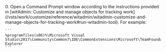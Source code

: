 <a id="run-witadmin-tool-example" />
0.  Open a Command Prompt window according to the instructions provided in [witAdmin: Customize and manage objects for tracking work](/vsts/work/customize/reference/witadmin/witadmin-customize-and-manage-objects-for-tracking-work#run-witadmin-tool). For example:   
  
    ```  
    %programfiles(x86)%\Microsoft Visual Studio\2017\Community\Common7\IDE\CommonExtensions\Microsoft\TeamFoundation\Team Explorer 
    ```  